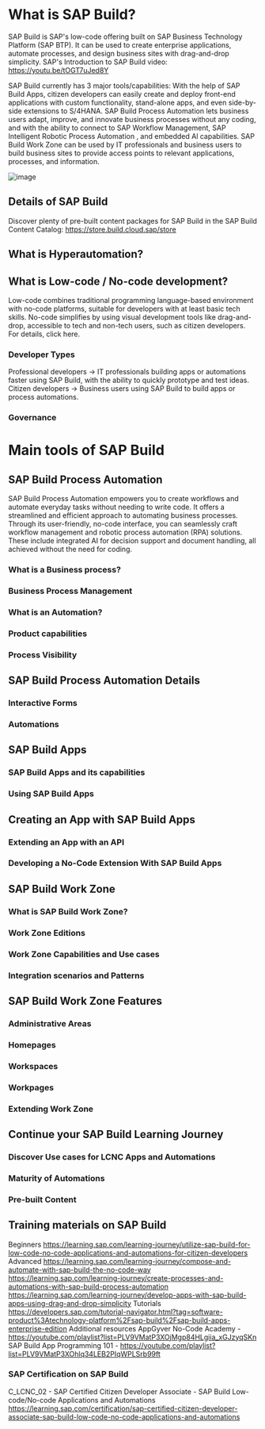 # What is SAP Build?
SAP Build is SAP's low-code offering built on SAP Business Technology Platform (SAP BTP).
It can be used to create enterprise applications, automate processes, and design business sites with drag-and-drop simplicity.
SAP's Introduction to SAP Build video: https://youtu.be/tOGT7uJed8Y

SAP Build currently has 3 major tools/capabilities:
With the help of SAP Build Apps, citizen developers can easily create and deploy front-end applications with custom functionality, stand-alone apps, and even side-by-side extensions to S/4HANA.
SAP Build Process Automation lets business users adapt, improve, and innovate business processes without any coding, and with the ability to connect to SAP Workflow Management, SAP Intelligent Robotic Process Automation , and embedded Al capabilities.
SAP Build Work Zone can be used by IT professionals and business users to build business sites to provide access points to relevant applications, processes, and information.

![image](https://github.com/utku-turan/Learning-BTP/assets/73386835/1e32ff7b-7a0e-4a39-9fe5-5f20c8aea98b)

## Details of SAP Build

Discover plenty of pre-built content packages for SAP Build in the SAP Build Content Catalog: https://store.build.cloud.sap/store


## What is Hyperautomation?

## What is Low-code / No-code development?
Low-code combines traditional programming language-based environment with no-code platforms, suitable for developers with at least basic tech skills.
No-code simplifies by using visual development tools like drag-and-drop, accessible to tech and non-tech users, such as citizen developers.
For details, click here.

### Developer Types
Professional developers -> IT professionals building apps or automations faster using SAP Build, with the ability to quickly prototype and test ideas.
Citizen developers -> Business users using SAP Build to build apps or process automations.

### Governance

# Main tools of SAP Build

## SAP Build Process Automation
SAP Build Process Automation empowers you to create workflows and automate everyday tasks without needing to write code. It offers a streamlined and efficient approach to automating business processes. Through its user-friendly, no-code interface, you can seamlessly craft workflow management and robotic process automation (RPA) solutions. These include integrated AI for decision support and document handling, all achieved without the need for coding.

### What is a Business process?
### Business Process Management
### What is an Automation?
### Product capabilities
### Process Visibility

## SAP Build Process Automation Details
### Interactive Forms
### Automations

## SAP Build Apps
### SAP Build Apps and its capabilities
### Using SAP Build Apps

## Creating an App with SAP Build Apps
### Extending an App with an API
### Developing a No-Code Extension With SAP Build Apps

## SAP Build Work Zone
### What is SAP Build Work Zone?
### Work Zone Editions
### Work Zone Capabilities and Use cases
### Integration scenarios and Patterns

## SAP Build Work Zone Features
### Administrative Areas
### Homepages
### Workspaces
### Workpages
### Extending Work Zone

## Continue your SAP Build Learning Journey

### Discover Use cases for LCNC Apps and Automations

### Maturity of Automations

### Pre-built Content

## Training materials on SAP Build
Beginners
https://learning.sap.com/learning-journey/utilize-sap-build-for-low-code-no-code-applications-and-automations-for-citizen-developers
Advanced
https://learning.sap.com/learning-journey/compose-and-automate-with-sap-build-the-no-code-way
https://learning.sap.com/learning-journey/create-processes-and-automations-with-sap-build-process-automation
https://learning.sap.com/learning-journey/develop-apps-with-sap-build-apps-using-drag-and-drop-simplicity
Tutorials
https://developers.sap.com/tutorial-navigator.html?tag=software-product%3Atechnology-platform%2Fsap-build%2Fsap-build-apps-enterprise-edition
Additional resources
AppGyver No-Code Academy - https://youtube.com/playlist?list=PLV9VMatP3XOjMgp84HLgiia_xGJzyqSKn
SAP Build App Programming 101 - https://youtube.com/playlist?list=PLV9VMatP3XOhlq34LEB2PIqWPLSrb99ft

### SAP Certification on SAP Build
C_LCNC_02 - SAP Certified Citizen Developer Associate - SAP Build Low-code/No-code Applications and Automations
https://learning.sap.com/certification/sap-certified-citizen-developer-associate-sap-build-low-code-no-code-applications-and-automations
